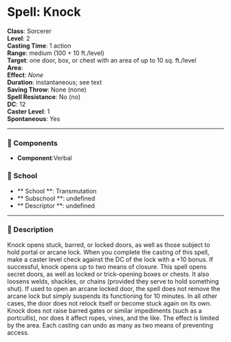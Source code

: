 
# Spell: Knock
**Class**: Sorcerer  
**Level**: 2  
**Casting Time**: 1 action  
**Range**: medium (100 + 10 ft./level)  
**Target**: one door, box, or chest with an area of up to 10 sq. ft./level  
**Area**:   
**Effect**: _None_  
**Duration**: instantaneous; see text  
**Saving Throw**: None (none)  
**Spell Resistance**: No (no)  
**DC**: 12  
**Caster Level**: 1  
**Spontaneous**: Yes

---

### 🔮 Components
- **Component**:Verbal

### 🏫 School
- ** School **: Transmutation
- ** Subschool **: undefined
- ** Descriptor **: undefined
---

### 📜 Description
Knock opens stuck, barred, or locked doors, as well as those subject to hold portal or arcane lock. When you complete the casting of this spell, make a caster level check against the DC of the lock with a +10 bonus. If successful, knock opens up to two means of closure. This spell opens secret doors, as well as locked or trick-opening boxes or chests. It also loosens welds, shackles, or chains (provided they serve to hold something shut). If used to open an arcane locked door, the spell does not remove the arcane lock but simply suspends its functioning for 10 minutes. In all other cases, the door does not relock itself or become stuck again on its own. Knock does not raise barred gates or similar impediments (such as a portcullis), nor does it affect ropes, vines, and the like. The effect is limited by the area. Each casting can undo as many as two means of preventing access.
